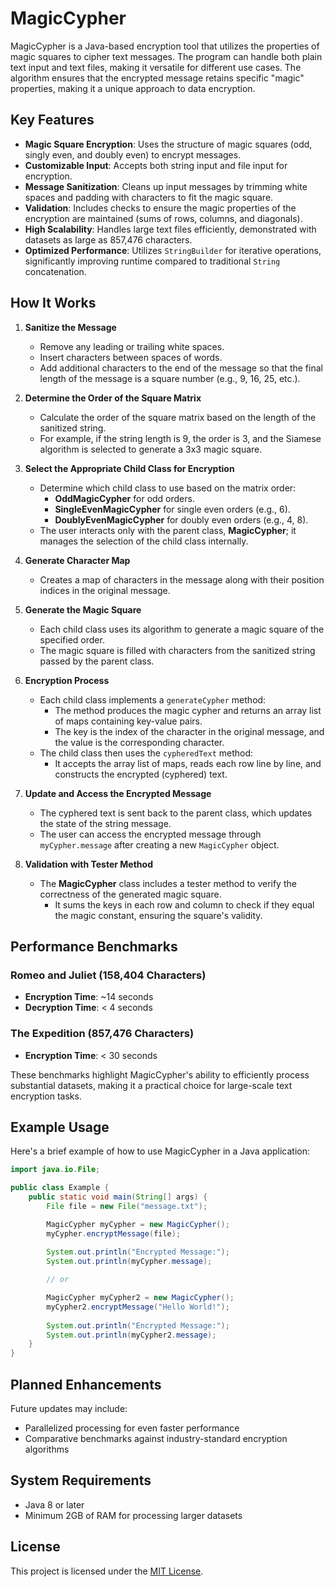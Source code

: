 # MagicCypher

MagicCypher is a Java-based encryption tool that utilizes the properties of magic squares to cipher text messages. The program can handle both plain text input and text files, making it versatile for different use cases. The algorithm ensures that the encrypted message retains specific "magic" properties, making it a unique approach to data encryption.

## Key Features

- **Magic Square Encryption**: Uses the structure of magic squares (odd, singly even, and doubly even) to encrypt messages.
- **Customizable Input**: Accepts both string input and file input for encryption.
- **Message Sanitization**: Cleans up input messages by trimming white spaces and padding with characters to fit the magic square.
- **Validation**: Includes checks to ensure the magic properties of the encryption are maintained (sums of rows, columns, and diagonals).
- **High Scalability**: Handles large text files efficiently, demonstrated with datasets as large as 857,476 characters.
- **Optimized Performance**: Utilizes `StringBuilder` for iterative operations, significantly improving runtime compared to traditional `String` concatenation.

## How It Works

1. **Sanitize the Message**
   - Remove any leading or trailing white spaces.
   - Insert characters between spaces of words.
   - Add additional characters to the end of the message so that the final length of the message is a square number (e.g., 9, 16, 25, etc.).

2. **Determine the Order of the Square Matrix**
   - Calculate the order of the square matrix based on the length of the sanitized string.
   - For example, if the string length is 9, the order is 3, and the Siamese algorithm is selected to generate a 3x3 magic square.

3. **Select the Appropriate Child Class for Encryption**
   - Determine which child class to use based on the matrix order:
     - **OddMagicCypher** for odd orders.
     - **SingleEvenMagicCypher** for single even orders (e.g., 6).
     - **DoublyEvenMagicCypher** for doubly even orders (e.g., 4, 8).
   - The user interacts only with the parent class, **MagicCypher**; it manages the selection of the child class internally.

4. **Generate Character Map**
   - Creates a map of characters in the message along with their position indices in the original message.

5. **Generate the Magic Square**
   - Each child class uses its algorithm to generate a magic square of the specified order.
   - The magic square is filled with characters from the sanitized string passed by the parent class.

6. **Encryption Process**
   - Each child class implements a `generateCypher` method:
     - The method produces the magic cypher and returns an array list of maps containing key-value pairs.
     - The key is the index of the character in the original message, and the value is the corresponding character.
   - The child class then uses the `cypheredText` method:
     - It accepts the array list of maps, reads each row line by line, and constructs the encrypted (cyphered) text.

7. **Update and Access the Encrypted Message**
   - The cyphered text is sent back to the parent class, which updates the state of the string message.
   - The user can access the encrypted message through `myCypher.message` after creating a new `MagicCypher` object.

8. **Validation with Tester Method**
   - The **MagicCypher** class includes a tester method to verify the correctness of the generated magic square.
     - It sums the keys in each row and column to check if they equal the magic constant, ensuring the square's validity.

## Performance Benchmarks

### Romeo and Juliet (158,404 Characters)
- **Encryption Time**: ~14 seconds
- **Decryption Time**: < 4 seconds

### The Expedition (857,476 Characters)
- **Encryption Time**: < 30 seconds

These benchmarks highlight MagicCypher's ability to efficiently process substantial datasets, making it a practical choice for large-scale text encryption tasks.

## Example Usage

Here's a brief example of how to use MagicCypher in a Java application:

```java
import java.io.File;

public class Example {
    public static void main(String[] args) {
        File file = new File("message.txt");

        MagicCypher myCypher = new MagicCypher();
        myCypher.encryptMessage(file);
        
        System.out.println("Encrypted Message:");
        System.out.println(myCypher.message);

        // or

        MagicCypher myCypher2 = new MagicCypher();
        myCypher2.encryptMessage("Hello World!");
        
        System.out.println("Encrypted Message:");
        System.out.println(myCypher2.message);
    }
}
```

## Planned Enhancements

Future updates may include:
- Parallelized processing for even faster performance
- Comparative benchmarks against industry-standard encryption algorithms

## System Requirements

- Java 8 or later
- Minimum 2GB of RAM for processing larger datasets

## License

This project is licensed under the [MIT License](LICENSE).


